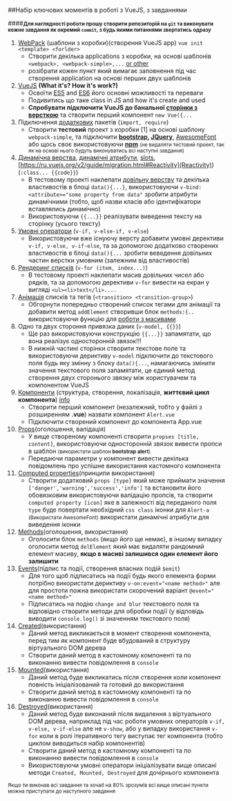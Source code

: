 ##Набір ключових моментів в роботі з VueJS, з завданнями

####**<small>Для наглядності роботи прошу створити репозиторій на `git` та виконувати кожне завдання як окремий `commit`, з будь якими питаннями звертатись одразу</small>**

1. [WebPack](https://webpack.js.org/) (шаблони з коробки)(створення VueJS app) `vue init <template> <forlder>`
    * Створити декілька applications з коробки, на основі шаблонів `<webpack>, <webpack-simple>,...` [or other](https://github.com/vuejs-templates)
    * розібрати кожен пункт який вимагає заповнення під час створення application на основі перших двух шаблонів  
2. [VueJS](https://vuejs.org/v2/guide/#What-is-Vue-js) **(What it's? How it's work?)**
    * Освоїти [ES5](https://babeljs.io/learn-es2015/) and [ES6](https://babeljs.io/docs/plugins/preset-es2016/) його основні можливості та переваги
    * Подивитись що таке class in JS and how it's create and used
    * **Спробувати підключити VueJS до банальної [сторінки з версткою](https://prnt.sc/iro4ne)** та створити перший компонент `new Vue({...`
3. Підключення [додаткових](https://insights.untapt.com/webpack-import-require-and-you-3fd7f5ea93c0) пакетів (`import, require`)
    * Створити **тестовий** проект з коробки [1] на основі шаблону `webpack-simple`, та підключити **[bootstrap](http://getbootstrap.com/), [JQuery](https://www.npmjs.com/package/jquery)**, [AwesomeFont](https://fontawesome.com/icons)  або щось своє використовуючи **[npm](https://docs.npmjs.com/getting-started/)** <small>(не видаляти тестовий проект, так як на основі нього будуть виконуватись всі наступні завдання)</small> 
4. [Динамічна верства](https://ru.vuejs.org/v2/guide/syntax.html), [динамічні атрибути](https://ru.vuejs.org/v2/guide/class-and-style.html), [slots](https://ru.vuejs.org/v2/guide/migration.html#Slots), [https://ru.vuejs.org/v2/guide/migration.html#Reactivity](Reactivity)) (`:class... {{code}}`)
    * В тестовому проекті наклепати [довільну верству](https://getbootstrap.com/docs/3.3/components/#jumbotron) та декілька властивостів в блоці `data(){...}`, використовуючи `v-bind:<attribute>="some property from data"` зробити атрибути динамічними (тобто, щоб назви класів або ідентифікатори вставлялись динамічно)
    * Використовуючи `{{...}}` реалізувати виведення тексту на сторінку (усього тексту)
5. [Умовні оператори](https://ru.vuejs.org/v2/guide/conditional.html) (`v-if, v-else-if, v-else`)
    * Використовуючи вже існуючу версту добавити умовні дерективи `v-if, v-else, v-if-else`, та за допомогою додатково створених властивостів в блоці `data(){...` зробити веведення довільних частин верстки умовним (залежним від властивостів)
6. [Рендеринг списків](https://ru.vuejs.org/v2/guide/list.html) (`v-for (item, index...)`)
    * В тестовому проекті наклепати масив довільних чисел або рядків, та за допомогою дерективи `v-for` вивести на екран у вигляді `<ul><li>text</li>....`
7. [Анімація](https://ru.vuejs.org/v2/guide/transitions.html) списків та тегів (`<transition> <transition-group>`)
    * Обгорнути попередньо створений список тегами для анімації та добавити метод `addElement` створивши блок `methods:{..` використовуючи функцію для [роботи з масивами](https://developer.mozilla.org/ru/docs/Web/JavaScript/Reference/Global_Objects/Array/push)
8. Одно та двух стороння привязка даних (`v-model, {{}}`)
    * Ще раз використовуючи конструкцію `{{...}}` запамятати, що вона реалізує односторонній звязок!!!
    * В нижній частині сторінки створити текстове поле та використовуючи дериктиву `v-model` підключити до текстового поля будь яку змінну з блоку `data(){...`, намагаючись змінити значення текстового поля запамятати, це єдиний метод створення двух сторонього звязку між користувачем та компонентом VueJS 
10. [Компоненти](https://ru.vuejs.org/v2/guide/single-file-components.html) (структура, створення, локалізація, **життєвий цикл компонента**) [info](https://ru.vuejs.org/v2/guide/components.html)
    * Створити перший компонент (незалежний, тобто у файлі з розширенням **.vue**) назвати компонент `Alert.vue`
    * Підключити створений компонент до компонента App.vue 
11. [Props](https://ru.vuejs.org/v2/guide/migration.html#Props)(оголошення, валідація)
    * У вище створеному компоненті створити `propses [title, content]`, використовуючи односторонній звязок вивести пропси в шаблон <small>(використати шаблон **bootstrap alert**)</small>
    * Передаючи параметри у компонент вивести декілька повідомлень про успішне використання кастомного компонента
12. [Computed properties](https://ru.vuejs.org/v2/guide/computed.html)(принципи використання)
    * Створити додатковий `props [type]` який може приймати значення `['danger','warning','success','info']` та встановити його обовязковим використовуючи валідацію пропсів, та створити `computed property [icon]` яке в залежності від переданого поля `type` буде повертати необхідний `css class` іконки для `Alert-a` <small>(Використати AwesomeFont)</small> використати динамічні атрибути для виведення іконки  
13. [Methods](https://ru.vuejs.org/v2/guide/instance.html#%D0%94%D0%B0%D0%BD%D0%BD%D1%8B%D0%B5-%D0%B8-%D0%BC%D0%B5%D1%82%D0%BE%D0%B4%D1%8B)(оголошення, використання)
    * Оголосити блок `methods` (якщо його ще немає), в іншому випадку оголосити метод `delElement` який має видаляти рандомний елемент масиву, **якщо в масиві залишився один елемент його залишити**
16. [Events](https://ru.vuejs.org/v2/guide/events.html)(підпис та події, створення власних подій `$emit`)
    * Для того щоб підписатись на події будь якого елемента форми потрібно використати дериктиву `v-on:event="<name method>"` але для простоти пожна використати скорочений варіант `@event="<name method>"`
    * Підписатись на подію `change and blur` текстового поля та відповідно створити методи для обробки події (у відповідь виводити `console.log()` зі значенням текстового поля)
14. [Created](https://ru.vuejs.org/v2/guide/instance.html#%D0%A5%D1%83%D0%BA%D0%B8-%D0%B6%D0%B8%D0%B7%D0%BD%D0%B5%D0%BD%D0%BD%D0%BE%D0%B3%D0%BE-%D1%86%D0%B8%D0%BA%D0%BB%D0%B0-%D1%8D%D0%BA%D0%B7%D0%B5%D0%BC%D0%BF%D0%BB%D1%8F%D1%80%D0%B0)(використання)
    * Даний метод викликається в момент створення компонента, перед тим як компонент буде вбудований в структуру віртуального DOM дерева
    * Створити даний метод в кастомному компоненті та по виконанню вивести повідомлення в `console`
15. [Mounted](https://ru.vuejs.org/v2/api/#mounted)(використання)
    * Даний метод буде викликатись після створення коли компонент повність ініціалізований та готовий до використання
    * Створити даний метод в кастомному компоненті та по виконанню вивести повідомлення в `console`
16. [Destroyed](https://ru.vuejs.org/v2/api/#destroyed)(використання)
    * Даний метод буде виконаний після видалення з віртуального DOM дерева, наприклад під час роботи умовних операторів `v-if, v-else, v-if-else` але не `v-show`, або у випадку використання `v-for` коли в ролі ітеративного тегу виступає тег компонента (тобто циклом виводиться набір компонентів)
    * Створити даний метод в кастомному компоненті та по виконанню вивести повідомлення в `console`
    * Використовуючи умовні оператори ініціалізувати вище описані методи `Created, Mounted, Destroyed` для дочірнього компонента
    
<small>Якщо ти виконав всі завдання та хочаб на 80% зрозумів всі вище описані пункти можна приступати до наступного завдання</small>
    




 
